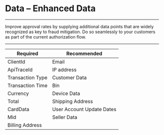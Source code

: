 # Data – Enhanced Data

---

Improve approval rates by supplying additional data points that are widely recognized as key to fraud mitigation. Do so seamlessly to your customers as part of the current authorization flow.

---

| Required    | Recommended |
| -------- | ------- |
| ClientId  | Email    |
| ApiTraceId | IP address     |
| Transaction Type    | Customer Data    |
| Transaction Time                 |  Bin       |
| Currency                   |  Device Data       |
| Total                          | Shipping Address        |
| CardData                         |  User Account Update Dates       |
| Mid                          |   Seller Data      |
| Billing Address                             |         |
 









